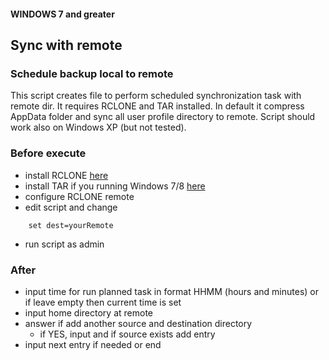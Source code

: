 #### WINDOWS 7 and greater
## Sync with remote
### Schedule backup local to remote

This script creates file to perform scheduled synchronization task with remote dir. 
It requires RCLONE and TAR installed.
In default it compress AppData folder and sync all user profile directory to remote.
Script should work also on Windows XP (but not tested).

### Before execute

- install RCLONE [here](https://rclone.org/downloads/)
- install TAR if you running Windows 7/8 [here](http://gnuwin32.sourceforge.net/packages/gtar.htm)
- configure RCLONE remote
- edit script and change
```
	set dest=yourRemote
```
- run script as admin

### After

- input time for run planned task in format HHMM (hours and minutes) or if leave empty then current time is set
- input home directory at remote
- answer if add another source and destination directory
	- if YES, input and if source exists add entry
- input next entry if needed or end

